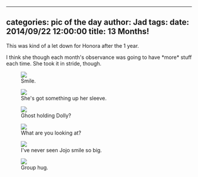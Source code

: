 
---
categories: pic of the day
author: Jad
tags: 
date: 2014/09/22 12:00:00
title: 13 Months!
---
<p>This was kind of a let down for Honora after the 1 year.</p>  I think she though each month's observance was going to have *more* stuff each time.  She took it in stride, though.</p>

<figure>
<img src="/img/2014/09/22/img_8942_medium.jpg" />
<figcaption>Smile.</figcaption>
</figure>

<figure>
<img src="/img/2014/09/22/img_8883_medium.jpg" />
<figcaption>She's got something up her sleeve.</figcaption>
</figure>

<figure>
<img src="/img/2014/09/22/img_8940_medium.jpg" />
<figcaption>Ghost holding Dolly?</figcaption>
</figure>

<figure>
<img src="/img/2014/09/22/img_8867_medium.jpg" />
<figcaption>What are you looking at?</figcaption>
</figure>

<figure>
<img src="/img/2014/09/22/img_20140922_162738288_medium.jpg" />
<figcaption>I've never seen Jojo smile so big.</figcaption>
</figure>

<figure>
<img src="/img/2014/09/22/img_20140922_113223928_medium.jpg" />
<figcaption>Group hug.</figcaption>
</figure>
